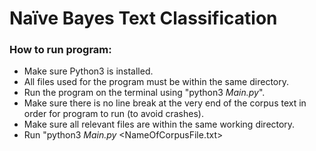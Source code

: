 # Naïve Bayes Text Classification

### How to run program:
- Make sure Python3 is installed.
- All files used for the program must be within the same directory.
- Run the program on the terminal using "python3 _Main.py_".
- Make sure there is no line break at the very end of the corpus text in order for program to run (to avoid crashes).
- Make sure all relevant files are within the same working directory.
- Run "python3 _Main.py_ <NameOfCorpusFile.txt> <integer for number of training bios>

